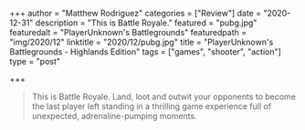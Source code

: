 +++
author = "Matthew Rodriguez"
categories = ["Review"]
date = "2020-12-31"
description = "This is Battle Royale."
featured = "pubg.jpg"
featuredalt = "PlayerUnknown's Battlegrounds"
featuredpath = "img/2020/12"
linktitle = "2020/12/pubg.jpg"
title = "PlayerUnknown's Battlegrounds - Highlands Edition"
tags = ["games", "shooter", "action"]
type = "post"

+++

> This is Battle Royale. Land, loot and outwit your opponents to become the last player left standing in a thrilling game experience full of unexpected, adrenaline-pumping moments.
